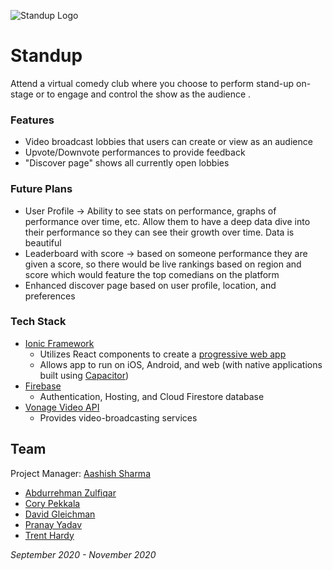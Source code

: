 ![Standup Logo](/Standup/public/assets/logoStandup.png)
# Standup
Attend a virtual comedy club where you choose to perform stand-up on-stage or to engage and control the show as the audience .

### Features
- Video broadcast lobbies that users can create or view as an audience
- Upvote/Downvote performances to provide feedback
- "Discover page" shows all currently open lobbies

### Future Plans
- User Profile -> Ability to see stats on performance, graphs of performance over time, etc. Allow them to have a deep data dive into their performance so they can see their growth over time. Data is beautiful
- Leaderboard with score -> based on someone performance they are given a score, so there would be live rankings based on region and score which would feature the top comedians on the platform
- Enhanced discover page based on user profile, location, and preferences

### Tech Stack
- [Ionic Framework](https://ionicframework.com/docs)
  - Utilizes React components to create a [progressive web app](https://web.dev/what-are-pwas/)
  - Allows app to run on iOS, Android, and web (with native applications built using [Capacitor](https://capacitorjs.com/))
- [Firebase](https://firebase.google.com/)
  - Authentication, Hosting, and Cloud Firestore database
- [Vonage Video API](https://www.vonage.com/communications-apis/video/)
  - Provides video-broadcasting services

## Team
Project Manager: [Aashish Sharma](https://github.com/aashish2057)

- [Abdurrehman Zulfiqar](https://github.com/AbaanZ)
- [Cory Pekkala](https://github.com/pekkalacd)
- [David Gleichman](https://github.com/DavidGleichman)
- [Pranay Yadav](https://github.com/pyadav1218)
- [Trent Hardy](https://github.com/UnknownSilence)

_September 2020 - November 2020_


